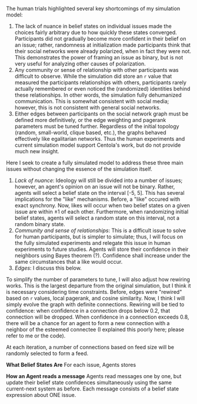 The human trials highlighted several key shortcomings of my simulation model:
1. The lack of nuance in belief states on individual issues made the choices fairly arbitrary due to how quickly these states converged. Participants did not gradually become more confident in their belief on an issue; rather, randomness at initialization made participants think that their social networks were already polarized, when in fact they were not. This demonstrates the power of framing an issue as binary, but is not very useful for analyzing other causes of polarization.
2. Any community or sense of relationship with other participants was difficult to observe. While the simulation did store an `r` value that measured the participants relationships with others, participants rarely actually remembered or even noticed the (randomized) identities behind these relationships. In other words, the simulation fully dehumanized communication. This is somewhat consistent with social media; however, this is not consistent with general social networks.
3. Either edges between participants on the social network graph must be defined more definitively, or the edge weighting and pagerank parameters must be tuned further. Regardless of the initial topology (random, small-world, clique based, etc.), the graphs behaved effectively like egalitarian networks. Thus the human experiments and current simulation model support Centola's work, but do not provide much new insight.

Here I seek to create a fully simulated model to address these three main issues without changing the essence of the simulation itself.
1. *Lack of nuance*: Ideology will still be divided into a number of issues; however, an agent's opinion on an issue will not be binary. Rather, agents will select a belief state on the interval [-5, 5]. This has several implications for the "like" mechanisms. Before, a "like" occured with exact synchrony. Now, likes will occur when two belief states on a given issue are within ±1 of each other. Furthermore, when randomizing initial belief states, agents will select a random state on this interval, not a random binary state.
2. *Community and sense of relationships*: This is a difficult issue to solve for human participants, but is simpler to simulate; thus, I will focus on the fully simulated experiments and relegate this issue in human experiments to future studies. Agents will store their confidence in their neighbors using Bayes theorem (?). Confidence shall increase under the same circumstances that a like would occur.
3. *Edges*: I discuss this below.

To simplify the number of parameters to tune, I will also adjust how rewiring works. This is the largest departure from the original simulation, but I think it is necessary considering time constraints. Before, edges were "rewired" based on `r` values, local pagerank, and cosine similarity. Now, I think I will simply evolve the graph with definite connections. Rewiring will be tied to confidence: when confidence in a connection drops below 0.2, that connection will be dropped. When confidence in a connection exceeds 0.8, there will be a chance for an agent to form a new connection with a neighbor of the esteemed connectee (I explained this poorly here; please refer to me or the code).

At each iteration, a number of connections based on feed size will be randomly selected to form a feed.


**What Belief States Are**
For each issue, Agents stores 

**How an Agent reads a message**
Agents read messages one by one, but update their belief state confidences simultaneously using the same current-next system as before. Each message consists of a belief state expression about ONE issue. 